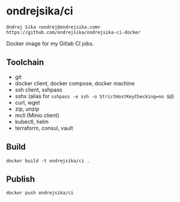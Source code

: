 # ondrejsika/ci

    Ondrej Sika <ondrej@ondrejsika.com>
    https://github.com/ondrejsika/ondrejsika-ci-docker

Docker image for my Gitlab CI jobs.


## Toolchain

- git
- docker client, docker compose, docker machine
- ssh client, sshpass
- sshx (alias for `sshpass -e ssh -o StrictHostKeyChecking=no $@`)
- curl, wget
- zip, unzip
- mcli (Minio client)
- kubectl, helm
- terraform, consul, vault


## Build

```
docker build -t ondrejsika/ci .
```

## Publish

```
docker push ondrejsika/ci
```

